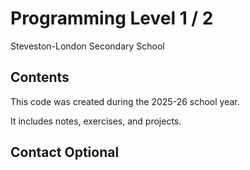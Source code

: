 # Programming Level 1 / 2

Steveston-London Secondary School

## Contents

This code was created during the 2025-26 school year.

It includes notes, exercises, and projects.

## Contact **Optional**
